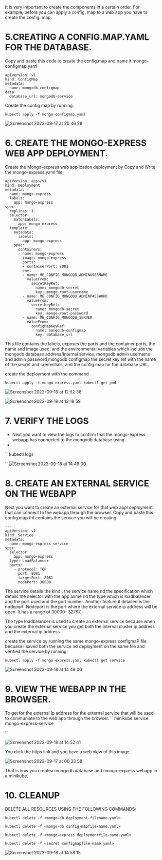 It is very important to create the components in a certain order.
For example, before you can apply a config. map to a web app you have to create the config. map.

# 5.CREATING A CONFIG.MAP.YAML FOR THE DATABASE.
Copy and paste this code to create the config.map and name it mongo-configmap.yaml

```
apiVersion: v1
kind: ConfigMap
metadata:
  name: mongodb-configmap
data:
  database_url: mongodb-service
  ```
  
  Create the config map by running:
  
  ``
  kubectl apply -f mongo-configmap.yaml
  ``
  
![Screenshot 2023-09-17 at 20 46 28](https://github.com/Egal212/DEVOPS-PROJECTS1.0/assets/114033502/0fef7b11-8dd4-42b2-8c16-391f5286caf7)

# 6. CREATE THE MONGO-EXPRESS WEB APP DEPLOYMENT.

Create the Mongo-express web application deployment by 
Copy and Write the mongo-express.yaml file 


```
apiVersion: apps/v1
kind: Deployment
metadata:
  name: mongo-express
  labels:
    app: mongo-express
spec:
  replicas: 1
  selector:
    matchLabels:
      app: mongo-express
  template:
    metadata:
      labels:
        app: mongo-express
    spec:
      containers:
      - name: mongo-express
        image: mongo-express
        ports:
        - containerPort: 8081
        env:
        - name: ME_CONFIG_MONGODB_ADMINUSERNAME
          valueFrom:
            secretKeyRef:
              name: mongodb-secret
              key: mongo-root-username
        - name: ME_CONFIG_MONGODB_ADMINPASSWORD
          valueFrom: 
            secretKeyRef:
              name: mongodb-secret
              key: mongo-root-password
        - name: ME_CONFIG_MONGODB_SERVER
          valueFrom: 
            configMapKeyRef:
              name: mongodb-configmap
              key: database_url
  ```

              
This file contains the labels, exposes the ports and 
the container ports, the name and image used, and the environmental variables which include the mongodb database address/Internal service,  mongodb admin username and admin password,mongodb configmap  the secret key ref with the name of the secret and credentials, and the config.map for the database URL.

create the deployment with the command 

``
kubectl apply -f mongo-express.yaml
kubectl get pod
``

![Screenshot 2023-09-18 at 12 52 38](https://github.com/Egal212/DEVOPS-PROJECTS1.0/assets/114033502/dcf59328-4220-4452-ae6e-abb913687c9f)


![Screenshot 2023-09-18 at 13 18 58](https://github.com/Egal212/DEVOPS-PROJECTS1.0/assets/114033502/b0d9533a-2e77-49f6-8c66-ece5028d1eed)

# 7. VERIFY THE LOGS

* Next you want to view the logs to confirm that the mongo-express webapp has connected to the mongodb database using
* 
 ``
kubectl logs <deployment-name>

``
![Screenshot 2023-09-18 at 14 48 00](https://github.com/Egal212/DEVOPS-PROJECTS1.0/assets/114033502/fb460d84-2be6-4b7e-ab0f-c292c68e9070)

 # 8. CREATE AN EXTERNAL SERVICE ON THE WEBAPP
Next you want to create an external service for that web appl deployment that can connect to the webapp through the browser.
Copy and paste this config.map tht contains the service you will be creating:

```
---
apiVersion: v1
kind: Service
metadata:
  name: mongo-express-service
spec:
  selector:
    app: mongo-express
  type: LoadBalancer  
  ports:
    - protocol: TCP
      port: 8081
      targetPort: 8081
      nodePort: 30000
```

The service details the kind , the service name nd the specification which details the selector with the app anme nd the type which is loadbalancer and the port used and the port number. Another feature it detailed is the nodeport. Nodeport is the port where the external service ip address will be open. It has a range of 30000- 32767.

The type loadbalancer is used to create an external service because when you create the external service you get both the internal cluster ip address and the external ip address.

create the service by running the same mongo-express configmaP file becuase i saved both the service nd deployment on the same file and verified the service by running:

``
kubectl apply -f mongo-express.yaml
kubectl get service
``

![Screenshot 2023-09-18 at 14 49 00](https://github.com/Egal212/DEVOPS-PROJECTS1.0/assets/114033502/a50f9f1a-22e3-4369-92e3-2faeaeac08ee)


# 9. VIEW THE WEBAPP IN THE BROWSER.

To get for the external Ip address for the external service that will be used to communiate to the web app through the browser.
``
minikube service mongo-express-service

``

![Screenshot 2023-09-18 at 14 52 41](https://github.com/Egal212/DEVOPS-PROJECTS1.0/assets/114033502/9ea1a503-fcbf-4404-b283-c7246c1453b7)

You click the https link and you have a web view of this image.

![Screenshot 2023-09-17 at 00 33 58](https://github.com/Egal212/DEVOPS-PROJECTS1.0/assets/114033502/4207213f-2ddd-41be-a8cf-a1dceeda1c93)

That is how you createa mongodb database and mongo-express webapp in a minikube.

# 10. CLEANUP
DELETE ALL RESOURCES USING THE FOLLOWING COMMANDS:

``
kubectl delete -f <mongo-db deployment-filename.yaml> 
``

``
kubectl delete -f <mongo-db config-mapfile-name.yaml> 
``

``
kubectl delete -f <mongo-express deploymentfile-name.yaml>
``

``
kubectl delete -f <secret configmapfile-name.yaml>
``


![Screenshot 2023-09-18 at 14 58 15](https://github.com/Egal212/DEVOPS-PROJECTS1.0/assets/114033502/a8ca7de0-f76d-4ab8-a96d-e10da7788cf6)









